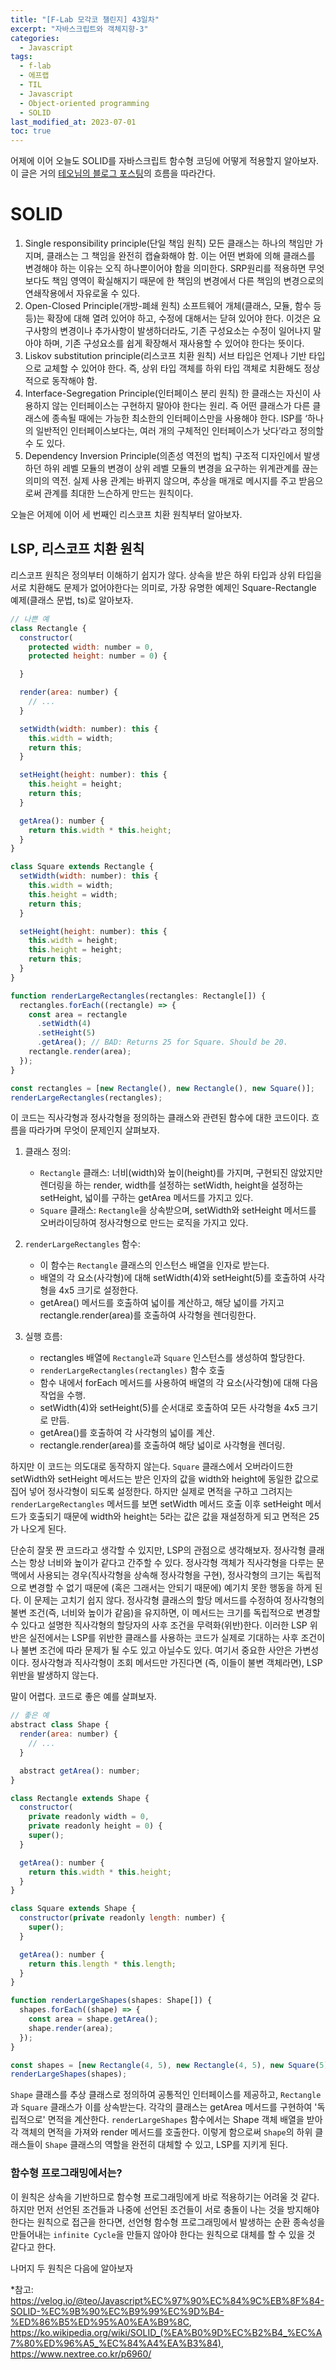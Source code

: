 ```yaml
---
title: "[F-Lab 모각코 챌린지] 43일차"
excerpt: "자바스크립트와 객체지향-3"
categories:
  - Javascript
tags:
  - f-lab
  - 에프랩
  - TIL
  - Javascript
  - Object-oriented programming
  - SOLID
last_modified_at: 2023-07-01
toc: true
---
```


어제에 이어 오늘도 SOLID를 자바스크립트 함수형 코딩에 어떻게 적용할지 알아보자. 이 글은 거의 [테오님의 블로그 포스팅](https://velog.io/@teo/Javascript%EC%97%90%EC%84%9C%EB%8F%84-SOLID-%EC%9B%90%EC%B9%99%EC%9D%B4-%ED%86%B5%ED%95%A0%EA%B9%8C)의 흐름을 따라간다.

# SOLID

1. Single responsibility principle(단일 책임 원칙)
   모든 클래스는 하나의 책임만 가지며, 클래스는 그 책임을 완전히 캡슐화해야 함. 이는 어떤 변화에 의해 클래스를 변경해야 하는 이유는 오직 하나뿐이어야 함을 의미한다. SRP원리를 적용하면 무엇보다도 책임 영역이 확실해지기 때문에 한 책임의 변경에서 다른 책임의 변경으로의 연쇄작용에서 자유로울 수 있다.
2. Open-Closed Principle(개방-폐쇄 원칙)
   소프트웨어 개체(클래스, 모듈, 함수 등등)는 확장에 대해 열려 있어야 하고, 수정에 대해서는 닫혀 있어야 한다. 이것은 요구사항의 변경이나 추가사항이 발생하더라도, 기존 구성요소는 수정이 일어나지 말아야 하며, 기존 구성요소를 쉽게 확장해서 재사용할 수 있어야 한다는 뜻이다.
3. Liskov substitution principle(리스코프 치환 원칙)
   서브 타입은 언제나 기반 타입으로 교체할 수 있어야 한다. 즉, 상위 타입 객체를 하위 타입 객체로 치환해도 정상적으로 동작해야 함.
4. Interface-Segregation Principle(인터페이스 분리 원칙)
   한 클래스는 자신이 사용하지 않는 인터페이스는 구현하지 말아야 한다는 원리. 즉 어떤 클래스가 다른 클래스에 종속될 때에는 가능한 최소한의 인터페이스만을 사용해야 한다. ISP를 ‘하나의 일반적인 인터페이스보다는, 여러 개의 구체적인 인터페이스가 낫다’라고 정의할 수 도 있다.
5. Dependency Inversion Principle(의존성 역전의 법칙)
   구조적 디자인에서 발생하던 하위 레벨 모듈의 변경이 상위 레벨 모듈의 변경을 요구하는 위계관계를 끊는 의미의 역전. 실제 사용 관계는 바뀌지 않으며, 추상을 매개로 메시지를 주고 받음으로써 관계를 최대한 느슨하게 만드는 원칙이다.

오늘은 어제에 이어 세 번째인 리스코프 치환 원칙부터 알아보자.

## LSP, 리스코프 치환 원칙

리스코프 원칙은 정의부터 이해하기 쉽지가 않다. 상속을 받은 하위 타입과 상위 타입을 서로 치환해도 문제가 없어야한다는 의미로, 가장 유명한 예제인 Square-Rectangle 예제(클래스 문법, ts)로 알아보자.

```javascript
// 나쁜 예
class Rectangle {
  constructor(
    protected width: number = 0,
    protected height: number = 0) {

  }

  render(area: number) {
    // ...
  }

  setWidth(width: number): this {
    this.width = width;
    return this;
  }

  setHeight(height: number): this {
    this.height = height;
    return this;
  }

  getArea(): number {
    return this.width * this.height;
  }
}

class Square extends Rectangle {
  setWidth(width: number): this {
    this.width = width;
    this.height = width;
    return this;
  }

  setHeight(height: number): this {
    this.width = height;
    this.height = height;
    return this;
  }
}

function renderLargeRectangles(rectangles: Rectangle[]) {
  rectangles.forEach((rectangle) => {
    const area = rectangle
      .setWidth(4)
      .setHeight(5)
      .getArea(); // BAD: Returns 25 for Square. Should be 20.
    rectangle.render(area);
  });
}

const rectangles = [new Rectangle(), new Rectangle(), new Square()];
renderLargeRectangles(rectangles);
```

이 코드는 직사각형과 정사각형을 정의하는 클래스와 관련된 함수에 대한 코드이다. 흐름을 따라가며 무엇이 문제인지 살펴보자.

1. 클래스 정의:

   - `Rectangle` 클래스: 너비(width)와 높이(height)를 가지며, 구현되진 않았지만 렌더링을 하는 render, width를 설정하는 setWidth, height을 설정하는 setHeight, 넓이를 구하는 getArea 메서드를 가지고 있다.
   - `Square` 클래스: `Rectangle`을 상속받으며, setWidth와 setHeight 메서드를 오버라이딩하여 정사각형으로 만드는 로직을 가지고 있다.

2. `renderLargeRectangles` 함수:

   - 이 함수는 `Rectangle` 클래스의 인스턴스 배열을 인자로 받는다.
   - 배열의 각 요소(사각형)에 대해 setWidth(4)와 setHeight(5)를 호출하여 사각형을 4x5 크기로 설정한다.
   - getArea() 메서드를 호출하여 넓이를 계산하고, 해당 넓이를 가지고 rectangle.render(area)를 호출하여 사각형을 렌더링한다.

3. 실행 흐름:
   - rectangles 배열에 `Rectangle`과 `Square` 인스턴스를 생성하여 할당한다.
   - `renderLargeRectangles(rectangles)` 함수 호출
   - 함수 내에서 forEach 메서드를 사용하여 배열의 각 요소(사각형)에 대해 다음 작업을 수행.
   - setWidth(4)와 setHeight(5)를 순서대로 호출하여 모든 사각형을 4x5 크기로 만듬.
   - getArea()를 호출하여 각 사각형의 넓이를 계산.
   - rectangle.render(area)를 호출하여 해당 넓이로 사각형을 렌더링.

하지만 이 코드는 의도대로 동작하지 않는다. `Square` 클래스에서 오버라이드한 setWidth와 setHeight 메서드는 받은 인자의 값을 width와 height에 동일한 값으로 집어 넣어 정사각형이 되도록 설정한다. 하지만 실제로 면적을 구하고 그려지는 `renderLargeRectangles` 메서드를 보면 setWidth 메서드 호출 이후 setHeight 메서드가 호출되기 때문에 width와 height는 5라는 값은 값을 재설정하게 되고 면적은 25가 나오게 된다.

단순히 잘못 짠 코드라고 생각할 수 있지만, LSP의 관점으로 생각해보자. 정사각형 클래스는 항상 너비와 높이가 같다고 간주할 수 있다. 정사각형 객체가 직사각형을 다루는 문맥에서 사용되는 경우(직사각형을 상속해 정사각형을 구현), 정사각형의 크기는 독립적으로 변경할 수 없기 때문에 (혹은 그래서는 안되기 때문에) 예기치 못한 행동을 하게 된다. 이 문제는 고치기 쉽지 않다. 정사각형 클래스의 할당 메서드를 수정하여 정사각형의 불변 조건(즉, 너비와 높이가 같음)을 유지하면, 이 메서드는 크기를 독립적으로 변경할 수 있다고 설명한 직사각형의 할당자의 사후 조건을 무력화(위반)한다. 이러한 LSP 위반은 실전에서는 LSP를 위반한 클래스를 사용하는 코드가 실제로 기대하는 사후 조건이나 불변 조건에 따라 문제가 될 수도 있고 아닐수도 있다. 여기서 중요한 사안은 가변성이다. 정사각형과 직사각형이 조회 메서드만 가진다면 (즉, 이들이 불변 객체라면), LSP 위반을 발생하지 않는다.

말이 어렵다. 코드로 좋은 예를 살펴보자.

```javascript
// 좋은 예
abstract class Shape {
  render(area: number) {
    // ...
  }

  abstract getArea(): number;
}

class Rectangle extends Shape {
  constructor(
    private readonly width = 0,
    private readonly height = 0) {
    super();
  }

  getArea(): number {
    return this.width * this.height;
  }
}

class Square extends Shape {
  constructor(private readonly length: number) {
    super();
  }

  getArea(): number {
    return this.length * this.length;
  }
}

function renderLargeShapes(shapes: Shape[]) {
  shapes.forEach((shape) => {
    const area = shape.getArea();
    shape.render(area);
  });
}

const shapes = [new Rectangle(4, 5), new Rectangle(4, 5), new Square(5)];
renderLargeShapes(shapes);
```

`Shape` 클래스를 추상 클래스로 정의하여 공통적인 인터페이스를 제공하고, `Rectangle`과 `Square` 클래스가 이를 상속받는다. 각각의 클래스는 getArea 메서드를 구현하여 '독립적으로' 면적을 계산한다. `renderLargeShapes` 함수에서는 Shape 객체 배열을 받아 각 객체의 면적을 가져와 render 메서드를 호출한다. 이렇게 함으로써 `Shape`의 하위 클래스들이 `Shape` 클래스의 역할을 완전히 대체할 수 있고, LSP를 지키게 된다.

### 함수형 프로그래밍에서는?

이 원칙은 상속을 기반하므로 함수형 프로그래밍에게 바로 적용하기는 어려울 것 같다. 하지만 먼저 선언된 조건들과 나중에 선언된 조건들이 서로 충돌이 나는 것을 방지해야한다는 원칙으로 접근을 한다면, 선언형 함수형 프로그래밍에서 발생하는 순환 종속성을 만들어내는 `infinite Cycle`을 만들지 않아야 한다는 원칙으로 대체를 할 수 있을 것 같다고 한다.

나머지 두 원칙은 다음에 알아보자

\*참고: <https://velog.io/@teo/Javascript%EC%97%90%EC%84%9C%EB%8F%84-SOLID-%EC%9B%90%EC%B9%99%EC%9D%B4-%ED%86%B5%ED%95%A0%EA%B9%8C>,  
<https://ko.wikipedia.org/wiki/SOLID_(%EA%B0%9D%EC%B2%B4_%EC%A7%80%ED%96%A5_%EC%84%A4%EA%B3%84)>,  
<https://www.nextree.co.kr/p6960/>
